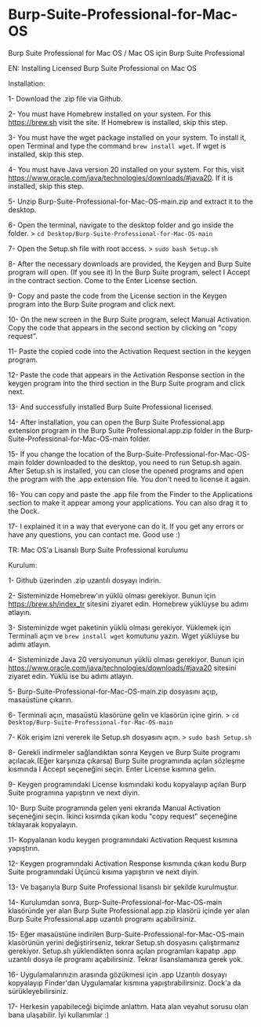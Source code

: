 # Burp-Suite-Professional-for-Mac-OS
Burp Suite Professional for Mac OS / Mac OS için Burp Suite Professional

EN: Installing Licensed Burp Suite Professional on Mac OS

Installation:

1- Download the .zip file via Github.

2- You must have Homebrew installed on your system. For this https://brew.sh
visit the site. If Homebrew is installed, skip this step.

3- You must have the wget package installed on your system. To install it, open Terminal and 
type the command ```brew install wget```. If wget is installed, skip this step.

4- You must have Java version 20 installed on your system. For this, visit https://www.oracle.com/java/technologies/downloads/#java20. If it is installed, skip this step.

5- Unzip Burp-Suite-Professional-for-Mac-OS-main.zip and extract it to the desktop. 

6- Open the terminal, navigate to the desktop folder and go inside the folder. > ```cd Desktop/Burp-Suite-Professional-for-Mac-OS-main```

7- Open the Setup.sh file with root access. > ```sudo bash Setup.sh```

8- After the necessary downloads are provided, the Keygen and Burp Suite program will open. (If you see it) In the Burp Suite program, select I Accept in the contract section. Come to the Enter License section. 

9- Copy and paste the code from the License section in the Keygen program into the Burp Suite program and click next. 

10- On the new screen in the Burp Suite program, select Manual Activation. Copy the code that appears in the second section by clicking on "copy request".

11- Paste the copied code into the Activation Request section in the keygen program.

12- Paste the code that appears in the Activation Response section in the keygen program into the third section in the Burp Suite program and click next.

13- And successfully installed Burp Suite Professional licensed.

14- After installation, you can open the Burp Suite Professional.app extension program in the Burp Suite Professional.app.zip folder in the Burp-Suite-Professional-for-Mac-OS-main folder.

15- If you change the location of the Burp-Suite-Professional-for-Mac-OS-main folder downloaded to the desktop, you need to run Setup.sh again. After Setup.sh is installed, you can close the opened programs and open the program with the .app extension file. You don't need to license it again.

16- You can copy and paste the .app file from the Finder to the Applications section to make it appear among your applications. You can also drag it to the Dock.

17- I explained it in a way that everyone can do it. If you get any errors or have any questions, you can contact me. Good use :)



TR: Mac OS'a Lisanslı Burp Suite Professional kurulumu

Kurulum: 

1- Github üzerinden .zip uzantılı dosyayı indirin.

2- Sisteminizde Homebrew'ın yüklü olması gerekiyor. Bunun için https://brew.sh/index_tr
sitesini ziyaret edin. Homebrew yüklüyse bu adımı atlayın.

3- Sisteminizde wget paketinin yüklü olması gerekiyor. Yüklemek için Terminali açın ve 
```brew install wget``` komutunu yazın. Wget yüklüyse bu adımı atlayın.

4- Sisteminizde Java 20 versiyonunun yüklü olması gerekiyor. Bunun için https://www.oracle.com/java/technologies/downloads/#java20 sitesini ziyaret edin. Yüklü ise bu adımı atlayın.

5- Burp-Suite-Professional-for-Mac-OS-main.zip dosyasını açıp, masaüstüne çıkarın. 

6- Terminali açın, masaüstü klasörüne gelin ve klasörün içine girin. > ```cd Desktop/Burp-Suite-Professional-for-Mac-OS-main```

7- Kök erişim izni vererek ile Setup.sh dosyasını açın. > ```sudo bash Setup.sh``` 

8- Gerekli indirmeler sağlandıktan sonra Keygen ve Burp Suite programı açılacak.(Eğer karşınıza çıkarsa) Burp Suite programında açılan sözleşme kısmında I Accept seçeneğini seçin. Enter License kısmına gelin. 

9- Keygen programındaki License kısmındaki kodu kopyalayıp açılan Burp Suite programına yapıştırın ve next diyin. 

10- Burp Suite programında gelen yeni ekranda Manual Activation seçeneğini seçin. İkinci kısımda çıkan kodu "copy request" seçeneğine tıklayarak kopyalayın.

11- Kopyalanan kodu keygen programındaki Activation Request kısmına yapıştırın.

12- Keygen programındaki Activation Response kısmında çıkan kodu Burp Suite programındaki Üçüncü kısıma yapıştırın ve next diyin.

13- Ve başarıyla Burp Suite Professional lisanslı bir şekilde kurulmuştur.

14- Kurulumdan sonra, Burp-Suite-Professional-for-Mac-OS-main klasöründe yer alan Burp Suite Professional.app.zip klasörü içinde yer alan Burp Suite Professional.app uzantılı programı açabilirsiniz. 

15- Eğer masaüstüne indirilen Burp-Suite-Professional-for-Mac-OS-main klasörünün yerini değiştirirseniz, tekrar Setup.sh dosyasını çalıştırmanız gerekiyor. Setup.sh yüklendikten sonra açılan programları kapatıp .app uzantılı dosya ile programı açabilirsiniz. Tekrar lisanslamanıza gerek yok.

16- Uygulamalarınızın arasında gözükmesi için .app Uzantılı dosyayı kopyalayıp Finder'dan Uygulamalar kısmına yapıştırabilirsiniz. Dock'a da sürükleyebilirsiniz. 

17- Herkesin yapabileceği biçimde anlattım. Hata alan veyahut sorusu olan bana ulaşabilir. İyi kullanımlar :)








